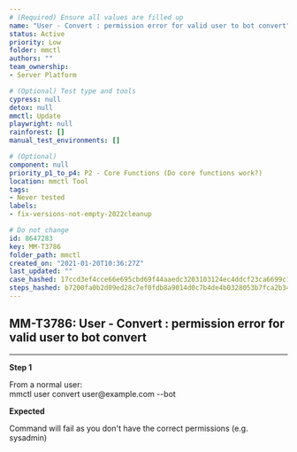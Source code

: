 ```yaml
---
# (Required) Ensure all values are filled up
name: "User - Convert : permission error for valid user to bot convert"
status: Active
priority: Low
folder: mmctl
authors: ""
team_ownership: 
- Server Platform

# (Optional) Test type and tools
cypress: null
detox: null
mmctl: Update
playwright: null
rainforest: []
manual_test_environments: []

# (Optional)
component: null
priority_p1_to_p4: P2 - Core Functions (Do core functions work?)
location: mmctl Tool
tags: 
- Never tested
labels: 
- fix-versions-not-empty-2022cleanup

# Do not change
id: 8647283
key: MM-T3786
folder_path: mmctl
created_on: "2021-01-20T10:36:27Z"
last_updated: ""
case_hashed: 17ccd3ef4cce66e695cbd69f44aaedc3203103124ec4ddcf23ca6699c1d19299443e4f0beb2e1efa748bfdff011921d4
steps_hashed: b7200fa0b2d09ed28c7ef0fdb8a9014d0c7b4de4b0328053b7fca2b341535e2c8b0b3810fcb43aaac295eef65bf35589
---
```


## MM-T3786: User - Convert : permission error for valid user to bot convert

---

**Step 1**

From a normal user:\
mmctl user convert user\@example.com --bot

**Expected**

Command will fail as you don't have the correct permissions (e.g. sysadmin)
